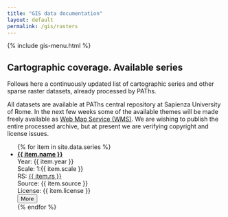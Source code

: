 ```yaml
---
title: "GIS data documentation"
layout: default
permalink: /gis/rasters
---
```


{% include gis-menu.html %}


<h2><i class="far fa-image"></i> Cartographic coverage. Available series</h2>
Follows here a continuously updated list of cartographic series and other sparse raster datasets, already processed by PAThs.

All datasets are available at PAThs central repository at Sapienza University of Rome.
In the next few weeks some of the available themes will be made freely available as [Web Map Service (WMS)](https://en.wikipedia.org/wiki/Web_Map_Service).
We are wishing to publish the entire processed archive, but at present we are verifying copyright and license issues.
<ul class="list-group">
{% for item in site.data.series %}
  <li class="list-group-item">
    <a href="javascript:void(0)" class="modalMap" data-seriesid="{{ item.id }}"><strong>{{ item.name }}</strong></a><br />
    Year: {{ item.year }}<br />
    Scale: 1:{{ item.scale }}<br />
    RS: <a href="http://epsg.io/{{ item.rs | replace: "EPSG:", '' }}" target="_blank" rel="nooper">{{ item.rs }}</a><br />
    Source: {{ item.source }}<br />
    License: {{ item.license }}<br />
    <button class="btn btn-outline-info btn-sm toggle" data-toggletarget="more{{ item.id }}">More <i class="fas fa-chevron-down"></i></button>
    <ol id="more{{ item.id }}" style="display:none;" class="bg-light py-2">{%
      for f in site.data.rasters.features %}{%
        if f.properties.series_id == item.id
  %}<li class="text-secondary element">
        <a href="javascript:void(0)" class="modalMap" data-sheetid="{{ f.properties.fid }}">{{ f.properties.name }}</a>
      </li>
      {% endif %}{%
 endfor %}
    </ol>
  </li>{%
    endfor %}
</ul>
<script>
const geojson = {{ site.data.rasters | jsonify }};
</script>
